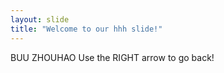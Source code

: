 ```yaml
---
layout: slide
title: "Welcome to our hhh slide!"
---
```

BUU ZHOUHAO
Use the RIGHT arrow to go back!
